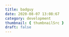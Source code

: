 ```yaml
---
title: badguy
date: 2020-08-07 13:08:67
category: development
thumbnail: { thumbnailSrc }
draft: false
---
```


